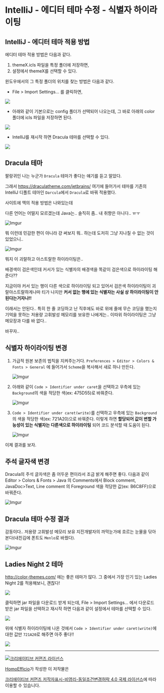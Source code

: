 # IntelliJ - 에디터 테마 수정 - 식별자 하이라이팅

## IntelliJ - 에디터 테마 적용 방법

에디터 테마 적용 방법은 다음과 같다.

1. themeX.icls 파일을 특정 폴더에 저장하면,
1. 설정에서 themeX를 선택할 수 있다.

윈도우에서의 그 특정 폴더의 위치를 찾는 방법은 다음과 같다.

- File > Import Settings... 를 클릭하면,

![](https://i.imgur.com/Uy2SL55.png)

- 아래와 같이 기본으로는 config 폴더가 선택되어 나오는데, 그 바로 아래의 color 폴더에 icls 파일을 저장하면 된다.

![](https://i.imgur.com/rnjmavL.png)

- IntelliJ를 재시작 하면 Dracula 테마를 선택할 수 있다.

![](https://i.imgur.com/W5tEmcQ.png)

## Dracula 테마

팔랑귀인 나는 누군가 `Dracula` 테마가 좋다는 얘기를 듣고 말았다.

그래서 https://draculatheme.com/jetbrains/ 여기에 들어가서 테마를 기존의 IntelliJ 디폴트 테마인 `Darcula`에서 `Dracula`로 바꿔 적용했다.

사이트에 맥의 적용 방법은 나와있는데 

다른 언어는 어떨지 모르겠는데 Java는.. 솔직히 좀.. 내 취향은 아니다.. ㅠㅜ

![Imgur](http://i.imgur.com/PzrfkR3.png)

뭐 이런데 민감한 편이 아니라 걍 써보지 뭐.. 하는데 도저히 그냥 지나칠 수 없는 것이 있었으니..

![Imgur](http://i.imgur.com/mYb62BG.png)

뭐지 이 괴랄하고 아스트랄한 하이라이팅은..

배경색이 검은색인데 커서가 있는 식별자의 배경색을 똑같이 검은색으로 하이라이팅 해준다?? 

지금이야 커서 있는 행이 다른 색으로 하이라이팅 되고 있어서 검은색 하이라이팅이 괴랄아스트랄하게나마 티가 나지만 **커서 없는 행에 있는 식별자는 사실 상 하이라이팅이 안 된다는거자나!!**

이래서는 안된다..
특히 한 줄 코딩하고 난 직후에도 바로 위에 줄에 무슨 코딩을 했는지 기억을 못하는 저용량 고휘발성 메모리를 보유한 나에게는.. 이따위 하이라이팅은 그냥 메모장과 다를 바 없다..

바꾸자..

## 식별자 하이라이팅 변경

1. 가급적 원본 보존의 법칙을 지켜주는거다. `Preferences > Editor > Colors & Fonts > General` 에 들어가서 `Scheme`을 복사해서 새로 하나 만든다.

    ![Imgur](http://i.imgur.com/Y0aJWFb.png)

1. 아래와 같이 `Code > Identifier under caret`을 선택하고 우측에 있는 `Background`의 색을 적당한 색(ex: 475D55)로 바꿔준다.

    ![Imgur](http://i.imgur.com/uDLvfqd.png)

1. `Code > Identifier under caret(write)`를 선택하고 우측에 있는 `Background`의 색을 적당한 색(ex: 721A20)으로 바꿔준다. 이렇게 하면 **할당되어 값이 변할 가능성이 있는 식별자는 다른색으로 하이라이팅** 되어 코드 분석할 때 도움이 된다.

    ![Imgur](http://i.imgur.com/0zHsJf6.png)

이제 결과를 보자.

## 주석 글자색 변경

Dracula의 주석 글자색은 좀 어두운 편이라서 조금 밝게 해주면 좋다. 다음과 같이 Editor > Colors & Fonts > Java 의 Comments에서 Block comment, JavaDoc>Text, Line comment 의 Foreground 색을 적당한 값(ex: B6C8FF)으로 바꿔준다.

![Imgur](http://i.imgur.com/MkBKMVL.png)


## Dracula 테마 수정 결과

감동이다.. 저용량 고휘발성 메모리 보유 지진개발자의 까막눈가에 흐르는 눈물을 닦아본다(내친김에 폰트도 `Menlo`로 바꿨다).

![Imgur](http://i.imgur.com/5B1hSpE.png)


## Ladies Night 2 테마

http://color-themes.com/ 에는 좋은 테마가 많다. 그 중에서 가장 인기 있는 Ladies Night 2를 적용해보니, 괜찮다!

![](https://i.imgur.com/BJI5L5M.png)

클릭하면 jar 파일을 다운로드 받게 되는데, File > Import Settings... 에서 다운로드 받은 jar 파일을 선택하고 재시작 하면 다음과 같이 설정에서 테마를 선택할 수 있다.

![](https://i.imgur.com/0XJhfFj.png)

위에 식별자 하이라이팅에 나온 것에서 `Code > Identifier under caret(write)`에 대한 값만 `721A20`로 해주면 아주 좋다!!

![](https://i.imgur.com/c127Fb8.png)


----
<a rel="license" href="http://creativecommons.org/licenses/by-nc-sa/4.0/"><img alt="크리에이티브 커먼즈 라이선스" style="border-width:0" src="https://i.creativecommons.org/l/by-nc-sa/4.0/88x31.png" /></a>

<a href='https://www.facebook.com/hanmomhanda' target='_blank'>HomoEfficio</a>가 작성한 이 저작물은

<a rel="license" href="http://creativecommons.org/licenses/by-nc-sa/4.0/">크리에이티브 커먼즈 저작자표시-비영리-동일조건변경허락 4.0 국제 라이선스</a>에 따라 이용할 수 있습니다.

